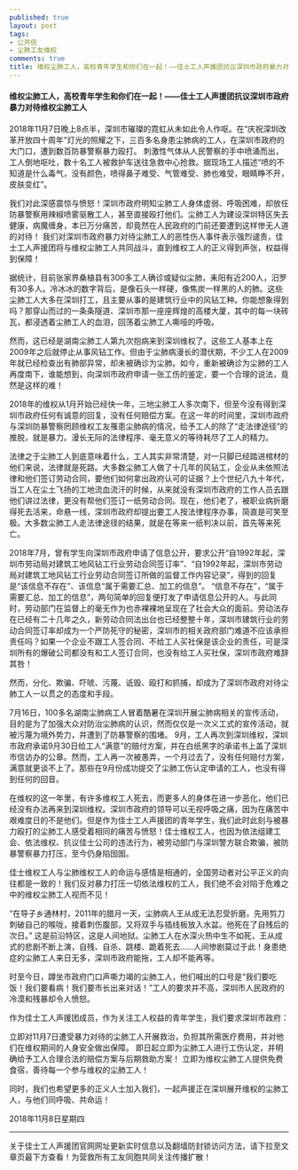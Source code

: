 ```yaml
---
published: true
layout: post
tags: 
- 公开信
- 尘肺工友维权
comments: true
title: 维权尘肺工人，高校青年学生和你们在一起！——佳士工人声援团抗议深圳市政府暴力对待维权尘肺工人
---
```


#### 维权尘肺工人，高校青年学生和你们在一起！——佳士工人声援团抗议深圳市政府暴力对待维权尘肺工人

2018年11月7日晚上8点半，深圳市璀璨的霓虹从未如此令人作呕。在“庆祝深圳改革开放四十周年”灯光的照耀之下，三百多名身患尘肺病的工人，在深圳市政府的大门口，遭到数百防暴警察暴力殴打。
刺激性气体从人民警察的手中喷涌而出，工人倒地呕吐，数十名工人被救护车送往急救中心抢救。据现场工人描述“喷的不知道是什么毒气，没有颜色，喷得鼻子难受、气管难受、肺也难受，眼睛睁不开，皮肤变红”。

我们对此深感震惊与愤怒！深圳市政府明知尘肺工人身体虚弱、呼吸困难，却放任防暴警察用辣椒喷雾驱散工人，甚至直接殴打他们。尘肺工人为建设深圳特区失去健康，病魔缠身，本已万分痛苦，却竟然在人民政府的门前还要遭到这样惨无人道的对待！
我们对深圳市政府暴力对待尘肺工人的恶性伤人事件表示强烈谴责，佳士工人声援团将与维权尘肺工人共同战斗，直到维权工人的正义得到声张，权益得到保障！

据统计，目前张家界桑植县有300多工人确诊或疑似尘肺，耒阳有近200人，汨罗有30多人。冷冰冰的数字背后，是像石头一样硬，像焦炭一样黑的人的肺。这些尘肺工人大多在深圳打工，且主要从事的是建筑行业中的风钻工种。你能想象得到吗？那穿山而过的一条条隧道、深圳市那一座座辉煌的高楼大厦，其中的每一块砖瓦，都浸透着尘肺工人的血泪，回荡着尘肺工人嘶哑的呼吸。

然而，这已经是湖南尘肺工人第九次抱病来到深圳维权了。这些工人基本上在2009年之后就停止从事风钻工作。但由于尘肺病漫长的潜伏期，不少工人在2009年就已经检查出有肺部异常，却未被确诊为尘肺。如今，重新被确诊为尘肺的工人再度南下，谁能想到，向深圳市政府申请一张工伤的鉴定，要一个合理的说法，竟然是这样的难！

2018年的维权从1月开始已经快一年，三地尘肺工人多次南下，但至今没有得到深圳市政府任何有诚意的回复，没有任何赔偿方案。在这一年的时间里，深圳市政府与深圳防暴警察罔顾维权工友罹患尘肺病的情况，给予工人的除了“走法律途径”的推脱，就是暴力。漫长无际的法律程序、毫无意义的等待耗尽了工人的精力。

法律之于尘肺工人到底意味着什么，工人其实非常清楚，对一只脚已经踏进棺材的他们来说，法律就是死路。大多数尘肺工人做了十几年的风钻工，企业从未依照法律和他们签订劳动合同，要他们如何拿出政府认可的证据？上个世纪八九十年代，当工人在尘土飞扬的工地流血流汗的时候，从来就没有深圳市政府的工作人员去跟他们讲过法律，更没有帮他们签订一纸劳动合同。现在，他们老了，被职业病折磨得死去活来，命悬一线，深圳市政府却提出要工人按法律程序办事，简直是可笑至极。大多数尘肺工人走法律途径的结果，就是在等来一纸判决以前，首先等来死亡。

2018年7月，曾有学生向深圳市政府申请了信息公开，要求公开“自1992年起，深圳市劳动局对建筑工地风钻工行业劳动合同签订率”、“自1992年起，深圳市劳动局对建筑工地风钻工行业劳动合同签订所做的监督工作内容记录”，得到的回复是“该信息不存在”、该信息“属于需要汇总、加工的信息”。
“信息不存在”，“属于需要汇总、加工的信息”，两句简单的回复便打发了申请信息公开的人。与此同时，劳动部门在监督上的毫无作为也赤裸裸地呈现在了社会大众的面前。劳动法存在已经有二十几年之久，新劳动合同法出台也已经整整十年，深圳市建筑行业的劳动合同签订率却成为一个严防死守的秘密，深圳市的相关政府部门难道不应该承担责任吗？如果一个企业不跟工人签合同、不给工人买社保是该企业的责任，可是深圳所有的爆破公司都没有和工人签订合同，也没有给工人买社保，深圳市政府难辞其咎！

然而，分化、欺骗、吓唬、污蔑、诋毁、殴打和抓捕，却成为了深圳市政府对待尘肺工人一以贯之的态度和手段。

7月16日，100多名湖南尘肺病工人冒着酷暑在深圳开展尘肺病相关的宣传活动，目的是为了加强大众对防治尘肺病的认识，然而仅仅是一次义工式的宣传活动，就被污蔑为境外势力，并遭到了防暴警察的围堵。
9月，工人再次到深圳维权，深圳市政府承诺9月30日给工人“满意”的赔付方案，并在白纸黑字的承诺书上盖了深圳市信访办的公章。然而，工人再一次被愚弄，一个月过去了，没有任何赔付方案，满意就更谈不上了。那些在9月份成功提交了尘肺工伤认定申请的工人，也没有得到任何的回音。

在维权的这一年里，有许多维权工人死去，而更多人的身体在进一步恶化，他们已经没有办法再来到深圳维权。深圳市政府的领导可以无视呼吸之痛，因为在痛苦中艰难度日的不是他们。但是作为佳士工人声援团的青年学生，我们此时此刻与被暴力殴打的尘肺工人感受着相同的痛苦与愤怒！佳士维权工人，也因为依法组建工会、依法维权、抗议佳士公司的违法行为，被劳动部门与深圳警方联合欺骗，被防暴警察暴力打压，至今仍身陷囹圄。

佳士维权工人与尘肺维权工人的命运与感情是相通的，全国劳动者对公平正义的向往都是一致的！我们反对暴力打压一切依法维权的工人，我们绝不会对陷于危难之中的维权尘肺工人视而不见！

“在导子乡通林村，2011年的腊月一天，尘肺病人王从成无法忍受折磨，先用剪刀刺破自己的喉咙，接着刺伤腹部，又将双手与插线板放入水盆。他死在了自残后的次日。”
这是前沿特区，这是人间地狱。尘肺工人在水深火热中生不如死，王从成式的悲剧不断上演，自残、自杀、跳楼、跪着死去……人间惨剧莫过于此！身患绝症的尘肺工人来日无多，深圳市政府能拖，工人却不能再等。

时至今日，蹲坐市政府门口声嘶力竭的尘肺工人，他们喊出的口号是“我们要吃饭！我们要看病！我们要市长出来对话！”工人的要求并不高，深圳市人民政府的冷漠和残暴却令人愤怒。

作为佳士工人声援团成员，作为关注工人权益的青年学生，我们要求深圳市政府：

立即对11月7日遭受暴力对待的尘肺工人开展救治，负担其所需医疗费用，并对他们在维权期间的人身安全做出保障。
即日起立即为尘肺工人进行工伤认定，并明确给予工人合理合法的赔偿方案与后期救助方案！
立即为维权尘肺工人提供免费食宿，善待每一个参与维权的尘肺工人！

同时，我们也希望更多的正义人士加入我们，一起声援正在深圳展开维权的尘肺工人，与他们同呼吸、共命运！

2018年11月8日星期四



---
关于佳士工人声援团官网网址更新实时信息以及翻墙防封锁访问方法，请下拉至文章页最下方查看！为营救所有工友同胞共同关注传播扩散！

